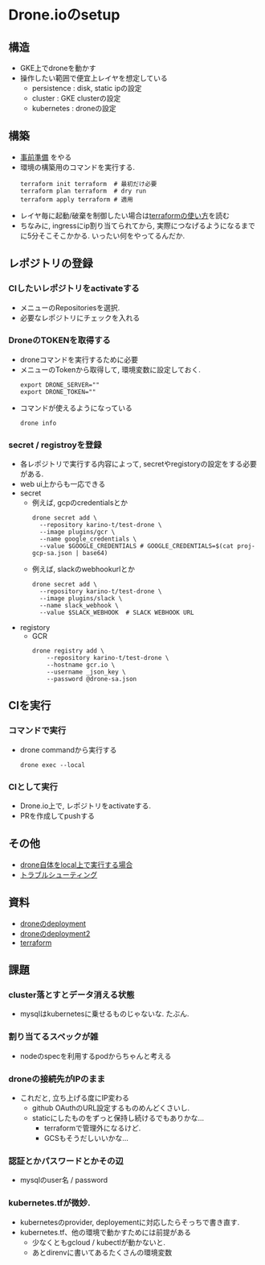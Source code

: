 # Drone.ioのsetup
## 構造
+ GKE上でdroneを動かす
+ 操作したい範囲で便宜上レイヤを想定している
  + persistence : disk, static ipの設定
  + cluster     : GKE clusterの設定
  + kubernetes  : droneの設定

## 構築
+ [事前準備](docs/init.md) をやる
+ 環境の構築用のコマンドを実行する.
  ```
  terraform init terraform  # 最初だけ必要
  terraform plan terraform  # dry run
  terraform apply terraform # 適用
  ```
+ レイヤ毎に起動/破棄を制御したい場合は[terraformの使い方](docs/terraform.md)を読む
+ ちなみに, ingressにip割り当てられてから, 実際につなげるようになるまでに5分そこそこかかる. いったい何をやってるんだか.


## レポジトリの登録
### CIしたいレポジトリをactivateする
+ メニューのRepositoriesを選択.
+ 必要なレポジトリにチェックを入れる

### DroneのTOKENを取得する
+ droneコマンドを実行するために必要
+ メニューのTokenから取得して, 環境変数に設定しておく.
  ```
  export DRONE_SERVER=""
  export DRONE_TOKEN=""
  ```
+ コマンドが使えるようになっている
  ```
  drone info
  ```

### secret / registroyを登録
+ 各レポジトリで実行する内容によって, secretやregistoryの設定をする必要がある.
+ web ui上からも一応できる
+ secret
  + 例えば, gcpのcredentialsとか
    ```
    drone secret add \
      --repository karino-t/test-drone \
      --image plugins/gcr \
      --name google_credentials \
      --value $GOOGLE_CREDENTIALS # GOOGLE_CREDENTIALS=$(cat proj-gcp-sa.json | base64)
    ```
  + 例えば, slackのwebhookurlとか
    ```
    drone secret add \
      --repository karino-t/test-drone \
      --image plugins/slack \
      --name slack_webhook \
      --value $SLACK_WEBHOOK  # SLACK WEBHOOK URL
    ```
+ registory
  + GCR
    ```
    drone registry add \
        --repository karino-t/test-drone \
        --hostname gcr.io \
        --username _json_key \
        --password @drone-sa.json
    ```

## CIを実行
### コマンドで実行
+ drone commandから実行する
  ```
  drone exec --local
  ```

### CIとして実行
+ Drone.io上で, レポジトリをactivateする.
+ PRを作成してpushする

## その他
+ [drone自体をlocal上で実行する場合](docs/local.md)
+ [トラブルシューティング](docs/trouble.md)

## 資料
+ [droneのdeployment](https://github.com/vallard/drone-kubernetes/blob/master/drone-server.yaml)
+ [droneのdeployment2](https://github.com/appleboy/drone-on-kubernetes/blob/master/gke/drone-server-deployment.yaml)
+ [terraform](https://www.terraform.io/docs/providers/google/r/container_cluster.html)

## 課題
### cluster落とすとデータ消える状態
+ mysqlはkubernetesに乗せるものじゃないな. たぶん.

### 割り当てるスペックが雑
+ nodeのspecを利用するpodからちゃんと考える

### droneの接続先がIPのまま
+ これだと, 立ち上げる度にIP変わる
  + github OAuthのURL設定するものめんどくさいし.
  + staticにしたものをずっと保持し続けるでもありかな...
    + terraformで管理外になるけど.
    + GCSもそうだしいいかな...

### 認証とかパスワードとかその辺
+ mysqlのuser名 / password

### kubernetes.tfが微妙.
+ kubernetesのprovider, deployementに対応したらそっちで書き直す.
+ kubernetes.tf、他の環境で動かすためには前提がある
  + 少なくともgcloud / kubectlが動かないと.
  + あとdirenvに書いてあるたくさんの環境変数
